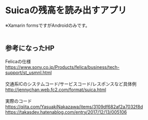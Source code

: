 # Suicaの残高を読み出すアプリ  
※Xamarin formsですがAndroidのみです。
<br>
<br>
## 参考になったHP  
Felicaの仕様  
https://www.sony.co.jp/Products/felica/business/tech-support/st_usmnl.html  
<br>
交通系ICのシステムコード/サービスコード/レスポンスなど具体例  
http://jennychan.web.fc2.com/format/suica.html  
<br>
実際のコード    
https://qiita.com/YasuakiNakazawa/items/3109df682af2a7032f8d  
https://takasdev.hatenablog.com/entry/2017/12/13/005106  
<br>

